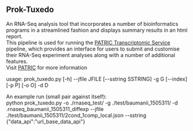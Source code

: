 <h2>Prok-Tuxedo</h2>
<p> 
An RNA-Seq analysis tool that incorporates a number of bioinformatics programs in a streamlined fashion and displays summary results in an html report. <br/>
This pipeline is used for running the <a href="https://patricbrc.org/app/Rnaseq" >PATRIC Transcriptomic Service </a>
 pipeline, which provides an interface for users to submit and customise their RNA-Seq experiment analyses along with a number of additional features.<br/>
Visit <a href="https://patricbrc.org/">PATRIC</a> for more information <br/>
</p>



usage: prok_tuxedo.py [-h] --jfile JFILE [--sstring SSTRING] -g G [--index]
                      [-p P] [-o O] -d D

An example run (small pair against itself): <br/>
python prok_tuxedo.py -o ./rnaseq_test/ -g ./test/baumanii_1505311/ -d .rnaseq_baumanii_1505311_diffexp --jfile ./test/baumanii_1505311/2cond_1comp_local.json --sstring {"data_api":"url_base_data_api"}
